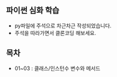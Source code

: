 ## 파이썬 심화 학습
 - py파일에 주석으로 차근차근 작성되었습니다.
 - 주석을 따라가면서 클론코딩 해보세요.

## 목차
 - 01~03 : 클래스/인스턴수 변수와 메서드


